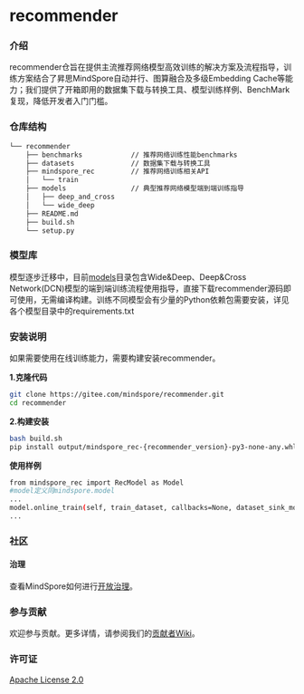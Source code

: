 # recommender

### 介绍

recommender仓旨在提供主流推荐网络模型高效训练的解决方案及流程指导，训练方案结合了昇思MindSpore自动并行、图算融合及多级Embedding Cache等能力；我们提供了开箱即用的数据集下载与转换工具、模型训练样例、BenchMark复现，降低开发者入门门槛。

### 仓库结构 

```bash
└── recommender
    ├── benchmarks            // 推荐网络训练性能benchmarks
    ├── datasets              // 数据集下载与转换工具
    ├── mindspore_rec         // 推荐网络训练相关API
    │   └── train
    ├── models                // 典型推荐网络模型端到端训练指导
    │   ├── deep_and_cross
    │   └── wide_deep
    ├── README.md
    ├── build.sh
    └── setup.py
```

### 模型库

模型逐步迁移中，目前[models](models)目录包含Wide&Deep、Deep&Cross Network(DCN)模型的端到端训练流程使用指导，直接下载recommender源码即可使用，无需编译构建。训练不同模型会有少量的Python依赖包需要安装，详见各个模型目录中的requirements.txt


### 安装说明

如果需要使用在线训练能力，需要构建安装recommender。

**1.克隆代码**

```bash
git clone https://gitee.com/mindspore/recommender.git
cd recommender
```

**2.构建安装**

```bash
bash build.sh
pip install output/mindspore_rec-{recommender_version}-py3-none-any.whl
```

**使用样例**

```bash
from mindspore_rec import RecModel as Model
#model定义同mindspore.model
...
model.online_train(self, train_dataset, callbacks=None, dataset_sink_mode=True)
...
```


### 社区
#### 治理
查看MindSpore如何进行[开放治理](https://gitee.com/mindspore/community/blob/master/governance.md)。

### 参与贡献

欢迎参与贡献。更多详情，请参阅我们的[贡献者Wiki](https://gitee.com/mindspore/mindspore/blob/master/CONTRIBUTING.md)。

### 许可证
[Apache License 2.0](https://gitee.com/mindspore/recommender/blob/master/LICENSE)
